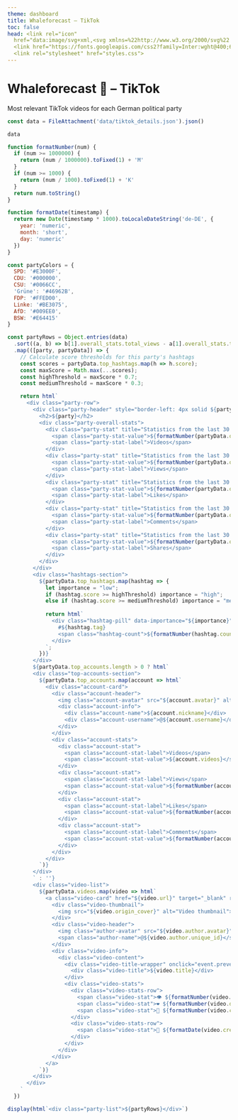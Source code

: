 ```yaml
---
theme: dashboard
title: Whaleforecast – TikTok
toc: false
head: <link rel="icon"
  href="data:image/svg+xml,<svg xmlns=%22http://www.w3.org/2000/svg%22 viewBox=%220 0 100 100%22><text y=%22.9em%22 font-size=%2290%22 fill=%22black%22>🐳</text></svg>">
  <link href="https://fonts.googleapis.com/css2?family=Inter:wght@400;600&display=swap" rel="stylesheet">
  <link rel="stylesheet" href="styles.css">
---
```


<div class="header">
  <h1>Whaleforecast 🐳 – TikTok</h1>
  <p class="description">Most relevant TikTok videos for each German political party</p>
</div>

```js
const data = FileAttachment('data/tiktok_details.json').json()
```

```js
data
```

<style>
.party-list {
  display: flex;
  flex-direction: column;
  gap: 2rem;
  padding: 1rem;
}

.party-row {
  background: white;
  border-radius: 12px;
  box-shadow: 0 4px 6px -1px rgb(0 0 0 / 0.1);
  overflow: hidden;
}

.party-header {
  padding: 1rem;
  border-bottom: 1px solid #e5e7eb;
  display: flex;
  justify-content: space-between;
  align-items: center;
}

.party-header h2 {
  margin: 0;
  color: #1e293b;
  font-size: 1.5rem;
}

.party-overall-stats {
  display: flex;
  gap: 1.5rem;
  margin-right: 1rem;
}

.party-stats-title {
  font-size: 0.75rem;
  color: #64748b;
  text-align: center;
  margin-bottom: 0.25rem;
}

.party-stats-grid {
  display: flex;
  gap: 1.5rem;
}

.party-stat {
  display: flex;
  flex-direction: column;
  align-items: center;
  gap: 0.25rem;
}

.party-stat-value {
  font-weight: 600;
  font-size: 1.125rem;
  color: #1e293b;
}

.party-stat-label {
  font-size: 0.75rem;
  color: #64748b;
  text-transform: uppercase;
}

.video-list {
  padding: 1rem;
  display: flex;
  gap: 1rem;
  overflow-x: auto;
  scrollbar-width: thin;
  scrollbar-color: #cbd5e1 #f1f5f9;
}

.video-list::-webkit-scrollbar {
  height: 8px;
}

.video-list::-webkit-scrollbar-track {
  background: #f1f5f9;
  border-radius: 4px;
}

.video-list::-webkit-scrollbar-thumb {
  background: #cbd5e1;
  border-radius: 4px;
}

.video-list::-webkit-scrollbar-thumb:hover {
  background: #94a3b8;
}

.video-card {
  flex: 0 0 300px;
  min-width: 300px;
  height: 500px;
  border: 1px solid #e5e7eb;
  border-radius: 8px;
  overflow: hidden;
  position: relative;
  transition: transform 0.2s;
  text-decoration: none;
  display: block;
}

.video-card:hover {
  transform: translateY(-2px);
}

.video-thumbnail {
  position: absolute;
  top: 0;
  left: 0;
  width: 100%;
  height: 100%;
  background: #f1f5f9;
}

.video-thumbnail img {
  width: 100%;
  height: 100%;
  object-fit: cover;
}

.video-info {
  position: absolute;
  bottom: 0;
  left: 0;
  right: 0;
  padding: 1.5rem;
  color: white;
  z-index: 1;
  background: linear-gradient(to bottom, transparent 0%, rgba(0,0,0,0.7) 20%, rgba(0,0,0,0.9) 100%);
}

.video-header {
  position: absolute;
  top: 1rem;
  left: 1rem;
  right: 1rem;
  display: flex;
  align-items: center;
  z-index: 2;
  background: rgba(0,0,0,0.5);
  padding: 0.5rem;
  border-radius: 8px;
  backdrop-filter: blur(4px);
}

.author-avatar {
  width: 32px;
  height: 32px;
  border-radius: 50%;
  margin-right: 0.75rem;
  border: 2px solid rgba(255, 255, 255, 0.8);
}

.author-name {
  font-weight: 600;
  color: white;
  text-shadow: 0 1px 2px rgba(0, 0, 0, 0.2);
}

.video-content {
  margin-top: 1rem;
}

.video-title-wrapper {
  max-height: 2.5rem;
  overflow: hidden;
  margin-bottom: 1rem;
  cursor: pointer;
  position: relative;
  padding-right: 1.5rem;
}

.video-title-wrapper::after {
  content: '▼';
  position: absolute;
  right: 0;
  top: 0;
  color: white;
  font-size: 0.75rem;
  transform: rotate(0deg);
  transition: transform 0.2s ease;
  text-shadow: 0 1px 2px rgba(0, 0, 0, 0.2);
}

.video-title-wrapper.expanded {
  max-height: none;
}

.video-title-wrapper.expanded::after {
  transform: rotate(180deg);
}

.video-title {
  font-size: 0.875rem;
  line-height: 1.25rem;
  color: white;
  text-shadow: 0 1px 2px rgba(0, 0, 0, 0.2);
}

.video-stats {
  display: flex;
  flex-direction: column;
  gap: 0.5rem;
}

.video-stats-row {
  display: flex;
  justify-content: space-between;
  font-size: 0.75rem;
  color: rgba(255, 255, 255, 0.9);
  text-shadow: 0 1px 2px rgba(0, 0, 0, 0.2);
}

.video-stat {
  display: flex;
  align-items: center;
  gap: 0.25rem;
}

.video-link {
  display: inline-block;
  margin-top: 0.5rem;
  padding: 0.5rem 1rem;
  background: #f1f5f9;
  border-radius: 6px;
  color: #0284c7;
  text-decoration: none;
  font-size: 0.875rem;
}

.video-link:hover {
  background: #e2e8f0;
}

.hashtags-section {
  padding: 1rem;
  display: flex;
  flex-wrap: wrap;
  gap: 0.5rem;
}

.hashtag-pill {
  background: #f1f5f9;
  padding: 0.25rem 0.75rem;
  border-radius: 999px;
  font-size: 0.875rem;
  color: #0284c7;
  display: flex;
  align-items: center;
  gap: 0.5rem;
  transition: all 0.2s ease;
}

.hashtag-pill[data-importance="high"] {
  background: #dbeafe;
  color: #1d4ed8;
  font-weight: 600;
  transform: scale(1.05);
}

.hashtag-pill[data-importance="medium"] {
  background: #f1f5f9;
  color: #0284c7;
}

.hashtag-pill[data-importance="low"] {
  background: #f8fafc;
  color: #64748b;
  font-size: 0.8rem;
}

.hashtag-count {
  background: #e2e8f0;
  padding: 0.125rem 0.375rem;
  border-radius: 999px;
  font-size: 0.75rem;
  color: #475569;
}

.video-card:hover .video-info {
  max-height: 80%;
}

.top-accounts-section {
  padding: 1rem;
  display: flex;
  gap: 1rem;
  overflow-x: auto;
  scrollbar-width: thin;
  scrollbar-color: #cbd5e1 #f1f5f9;
}

.top-accounts-section::-webkit-scrollbar {
  height: 8px;
}

.top-accounts-section::-webkit-scrollbar-track {
  background: #f1f5f9;
  border-radius: 4px;
}

.top-accounts-section::-webkit-scrollbar-thumb {
  background: #cbd5e1;
  border-radius: 4px;
}

.top-accounts-section::-webkit-scrollbar-thumb:hover {
  background: #94a3b8;
}

.account-card {
  flex: 0 0 180px;
  min-width: 180px;
  height: fit-content;
  background: white;
  border: 1px solid #e5e7eb;
  border-radius: 8px;
  padding: 0.625rem;
  display: flex;
  flex-direction: column;
  gap: 0.5rem;
  transition: transform 0.2s;
  position: relative;
}

.account-card:hover {
  transform: translateY(-2px);
  box-shadow: 0 4px 6px -1px rgb(0 0 0 / 0.1);
}

.account-header {
  display: flex;
  gap: 0.5rem;
  align-items: center;
}

.account-avatar {
  width: 32px;
  height: 32px;
  border-radius: 50%;
  border: 2px solid #e5e7eb;
  flex-shrink: 0;
}

.account-info {
  min-width: 0;
  flex: 1;
}

.account-name {
  font-weight: 600;
  color: #1e293b;
  font-size: 0.8rem;
  line-height: 1.2;
  margin: 0;
  overflow: hidden;
  text-overflow: ellipsis;
  display: -webkit-box;
  -webkit-line-clamp: 1;
  -webkit-box-orient: vertical;
}

.account-username {
  color: #64748b;
  font-size: 0.7rem;
  overflow: hidden;
  text-overflow: ellipsis;
  white-space: nowrap;
}

.account-stats {
  width: 100%;
  display: grid;
  grid-template-columns: 1fr 1fr;
  gap: 0.375rem;
  padding-top: 0.375rem;
  border-top: 1px solid #e5e7eb;
}

.account-stat {
  display: flex;
  flex-direction: column;
  align-items: center;
  gap: 0.125rem;
  color: #475569;
  font-size: 0.75rem;
  line-height: 1;
}

.account-stat-label {
  color: #64748b;
  font-size: 0.65rem;
}

.account-stat-value {
  font-weight: 600;
  color: #1e293b;
}

</style>

```js
function formatNumber(num) {
  if (num >= 1000000) {
    return (num / 1000000).toFixed(1) + 'M'
  }
  if (num >= 1000) {
    return (num / 1000).toFixed(1) + 'K'
  }
  return num.toString()
}

function formatDate(timestamp) {
  return new Date(timestamp * 1000).toLocaleDateString('de-DE', {
    year: 'numeric',
    month: 'short',
    day: 'numeric'
  })
}

const partyColors = {
  SPD: '#E3000F',
  CDU: '#000000',
  CSU: '#0066CC',
  'Grüne': '#46962B',
  FDP: '#FFED00',
  Linke: '#BE3075',
  AfD: '#009EE0',
  BSW: '#E64415'
}

const partyRows = Object.entries(data)
  .sort((a, b) => b[1].overall_stats.total_views - a[1].overall_stats.total_views)
  .map(([party, partyData]) => {
    // Calculate score thresholds for this party's hashtags
    const scores = partyData.top_hashtags.map(h => h.score);
    const maxScore = Math.max(...scores);
    const highThreshold = maxScore * 0.7;
    const mediumThreshold = maxScore * 0.3;

    return html`
      <div class="party-row">
        <div class="party-header" style="border-left: 4px solid ${partyColors[party] || '#ccc'}">
          <h2>${party}</h2>
          <div class="party-overall-stats">
            <div class="party-stat" title="Statistics from the last 30 days">
              <span class="party-stat-value">${formatNumber(partyData.overall_stats.total_videos)}</span>
              <span class="party-stat-label">Videos</span>
            </div>
            <div class="party-stat" title="Statistics from the last 30 days">
              <span class="party-stat-value">${formatNumber(partyData.overall_stats.total_views)}</span>
              <span class="party-stat-label">Views</span>
            </div>
            <div class="party-stat" title="Statistics from the last 30 days">
              <span class="party-stat-value">${formatNumber(partyData.overall_stats.total_likes)}</span>
              <span class="party-stat-label">Likes</span>
            </div>
            <div class="party-stat" title="Statistics from the last 30 days">
              <span class="party-stat-value">${formatNumber(partyData.overall_stats.total_comments)}</span>
              <span class="party-stat-label">Comments</span>
            </div>
            <div class="party-stat" title="Statistics from the last 30 days">
              <span class="party-stat-value">${formatNumber(partyData.overall_stats.total_shares)}</span>
              <span class="party-stat-label">Shares</span>
            </div>
          </div>
        </div>
        <div class="hashtags-section">
          ${partyData.top_hashtags.map(hashtag => {
            let importance = "low";
            if (hashtag.score >= highThreshold) importance = "high";
            else if (hashtag.score >= mediumThreshold) importance = "medium";
            
            return html`
              <div class="hashtag-pill" data-importance="${importance}">
                #${hashtag.tag}
                <span class="hashtag-count">${formatNumber(hashtag.count)}</span>
              </div>
            `;
          })}
        </div>
        ${partyData.top_accounts.length > 0 ? html`
        <div class="top-accounts-section">
          ${partyData.top_accounts.map(account => html`
            <div class="account-card">
              <div class="account-header">
                <img class="account-avatar" src="${account.avatar}" alt="${account.username}">
                <div class="account-info">
                  <div class="account-name">${account.nickname}</div>
                  <div class="account-username">@${account.username}</div>
                </div>
              </div>
              <div class="account-stats">
                <div class="account-stat">
                  <span class="account-stat-label">Videos</span>
                  <span class="account-stat-value">${account.videos}</span>
                </div>
                <div class="account-stat">
                  <span class="account-stat-label">Views</span>
                  <span class="account-stat-value">${formatNumber(account.total_plays)}</span>
                </div>
                <div class="account-stat">
                  <span class="account-stat-label">Likes</span>
                  <span class="account-stat-value">${formatNumber(account.total_likes)}</span>
                </div>
                <div class="account-stat">
                  <span class="account-stat-label">Comments</span>
                  <span class="account-stat-value">${formatNumber(account.total_comments)}</span>
                </div>
              </div>
            </div>
          `)}
        </div>
        ` : ''}
        <div class="video-list">
          ${partyData.videos.map(video => html`
            <a class="video-card" href="${video.url}" target="_blank" rel="noopener">
              <div class="video-thumbnail">
                <img src="${video.origin_cover}" alt="Video thumbnail">
              </div>
              <div class="video-header">
                <img class="author-avatar" src="${video.author.avatar}" alt="${video.author.unique_id}">
                <span class="author-name">@${video.author.unique_id}</span>
              </div>
              <div class="video-info">
                <div class="video-content">
                  <div class="video-title-wrapper" onclick="event.preventDefault(); this.classList.toggle('expanded')">
                    <div class="video-title">${video.title}</div>
                  </div>
                  <div class="video-stats">
                    <div class="video-stats-row">
                      <span class="video-stat">👁️ ${formatNumber(video.play_count)}</span>
                      <span class="video-stat">❤️ ${formatNumber(video.digg_count)}</span>
                      <span class="video-stat">💬 ${formatNumber(video.comment_count)}</span>
                    </div>
                    <div class="video-stats-row">
                      <span class="video-stat">📅 ${formatDate(video.create_time)}</span>
                    </div>
                  </div>
                </div>
              </div>
            </a>
          `)}
        </div>
      </div>
    `
  })

display(html`<div class="party-list">${partyRows}</div>`)

